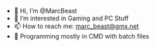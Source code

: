 - 👋 Hi, I’m @MarcBeast
- 👀 I’m interested in Gaming and PC Stuff
- 📫 How to reach me: marc_beast@gmx.net
- 🧰 Programming mostly in CMD with batch files
<!---
MarcBeast/MarcBeast is a ✨ special ✨ repository because its `README.md` (this file) appears on your GitHub profile.
You can click the Preview link to take a look at your changes.
--->
